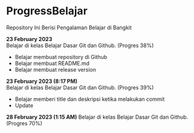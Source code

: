 # ProgressBelajar
Repository Ini Berisi Pengalaman Belajar di Bangkit

**23 February 2023**  
Belajar di kelas Belajar Dasar Git dan Github. (Progres 38%)
  * Belajar membuat repository di Github
  * Belajar membuat README.md
  * Belajar membuat release version

**23 February 2023 (8:17 PM)**  
Belajar di kelas Belajar Dasar Git dan Github. (Progres 39%)
 * Belajar memberi title dan deskripsi ketika melakukan commit
 * Update

**28 February 2023 (1:15 AM)**
Belajar di kelas Belajar Dasar Git dan Github. (Progres 70%)

